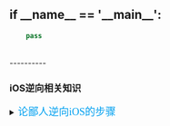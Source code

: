 ## if \_\_name\_\_ == '\_\_main\_\_':

```python
	pass
```
<br />
----------


### iOS逆向相关知识
<details>
	<summary>
		<font face="微软雅黑" size=4 color="#00a0f">论鄙人逆向iOS的步骤</font>
	</summary>
> 0x00 [Objective-C 语法基础]()
> 
> 0x01 [Objective-C 语法进阶]()
> 
> 0x02 [iOS正向开发基础知识]()
> 
> 0x03 [Xcode创建第一个demo应用]()
> 
> 0x04 [iOS逆向开发环境搭建]()
> 
> 0x05 [Hook简介]()
> 
> 0x06 [FishHook原理]()
> 
> 0x07 [Logos原理]()
> 
> 0x08 [使用FishHook 对系统方法进行Hook]()
> 
> 0x09 待续...
</details>


